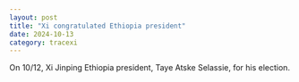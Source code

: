 ```yaml
---
layout: post
title: "Xi congratulated Ethiopia president"
date: 2024-10-13
category: tracexi
---
```


On 10/12, Xi Jinping Ethiopia president, Taye Atske Selassie, for his election.
